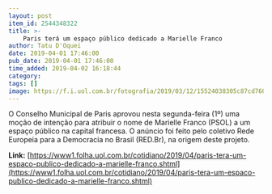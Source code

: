 ```yaml
---
layout: post
item_id: 2544348322
title: >-
    Paris terá um espaço público dedicado a Marielle Franco
author: Tatu D'Oquei
date: 2019-04-01 17:46:00
pub_date: 2019-04-01 17:46:00
time_added: 2019-04-02 16:18:44
category: 
tags: []
image: https://f.i.uol.com.br/fotografia/2019/03/12/15524038305c87cd760fe71_1552403830_3x2_rt.jpg
---
```


O Conselho Municipal de Paris aprovou nesta segunda-feira (1º) uma moção de intenção para atribuir o nome de Marielle Franco (PSOL) a um espaço público na capital francesa. O anúncio foi feito pelo coletivo Rede Europeia para a Democracia no Brasil (RED.Br), na origem deste projeto.

**Link:** [https://www1.folha.uol.com.br/cotidiano/2019/04/paris-tera-um-espaco-publico-dedicado-a-marielle-franco.shtml](https://www1.folha.uol.com.br/cotidiano/2019/04/paris-tera-um-espaco-publico-dedicado-a-marielle-franco.shtml)

